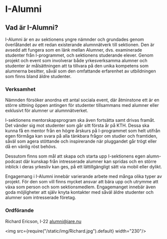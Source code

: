 # I-Alumni
## Vad är I-Alumni?

I-Alumni är en av sektionens yngre nämnder och grundades genom överlåtandet av ett redan existerande alumnnätverk till sektionen. Den är avsedd att fungera som en länk mellan Alumner, dvs. examinerade studenter från I-programmet, och sektionens studerande elever. Genom projekt och event som involverar både yrkesverksamma alumner och studenter är målsättningen att ta tillvara på den unika kompetens som alumnerna besitter, såväl som den omfattande erfarenhet av utbildningen som finns bland äldre studenter.

### Verksamhet

Nämnden försöker anordna ett antal sociala event, där åtminstone ett är en större sittning öppen antingen för studenter tillsammans med alumner eller exklusivt för alumner ur alumnnätverket.

I-sektionens mentorskapsprogram ska även fortsätta samt drivas framåt. Det vänder sig mot studenter som går sitt första år på KTH. Dessa ska kunna få en mentor från en högre årskurs på I-programmet som helt utifrån egen förmåga kan svara på alla tänkbara frågor om studier och framtiden, såväl som agera stöttande och inspirerande när pluggandet går trögt eller då en vänlig röst behövs.

Dessutom finns som mål att skapa och starta upp I-sektionens egen alumn-podcast där kunskap från intresserade alumner kan spridas och en större inblick i deras yrkesliv kan ges, på ett lättillgängligt sätt via mobil eller dylikt. 

Engagemang i I-Alumni innebär varierande arbete med många olika typer av projekt. För den som vill finns mycket ansvar att bära upp och utrymme att växa som person och som sektionsmedlem. Engagemanget innebär även goda möjligheter att själv knyta kontakter med såväl äldre studenter och alumner som intresserade företag.

### Ordförande

Richard Ericson, I-22 alumni@iare.nu

<img src={require("/static/img/Richard.jpg").default} width="230"/>